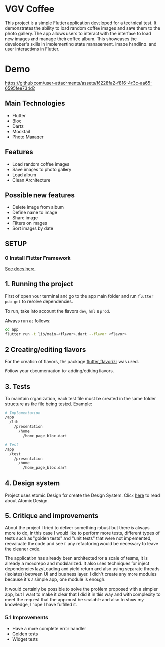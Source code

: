 # VGV Coffee

This project is a simple Flutter application developed for a technical test. It demonstrates the ability to load random coffee images and save them to the photo gallery. The app allows users to interact with the interface to load new images and manage their coffee album. This showcases the developer's skills in implementing state management, image handling, and user interactions in Flutter.

# Demo
https://github.com/user-attachments/assets/f6228fa2-f816-4c3c-aa65-6595fee734d2

## Main Technologies
- Flutter
- Bloc
- Dartz
- Mocktail
- Photo Manager

## Features
- Load random coffee images
- Save images to photo gallery
- Load album
- Clean Architecture

## Possible new features
- Delete image from album
- Define name to image
- Share image
- Filters on images
- Sort images by date

## SETUP

### **0 Install Flutter Framework**

[See docs here.](https://docs.flutter.dev/get-started/install)

## **1. Running the project**

First of open your terminal and go to the app main folder and run `flutter pub get` to resolve dependencies.

To run, take into account the flavors `dev`, `hml` e `prod`.  

Always run as follows:  

```bash
cd app
flutter run -t lib/main-<flavor>.dart --flavor <flavor> 
```

## **2 Creating/editing flavors**

For the creation of flavors, the package [flutter_flavorizr](https://github.com/AngeloAvv/flutter_flavorizr) was used.

Follow your documentation for adding/editing flavors.


## **3. Tests**

To maintain organization, each test file must be created in the same folder structure as the file being tested. Example:

```bash
# Implementation
/app
  /lib
    /presentation
      /home
        /home_page_bloc.dart

# Test
/app
  /test
    /presentation
      /home
        /home_page_bloc.dart
```


## **4. Design system**

Project uses Atomic Design for create the Design System. Click [here](https://bradfrost.com/blog/post/atomic-web-design/) to read about Atomic Design.

## **5. Critique and improvements**

About the project I tried to deliver something robust but there is always more to do, in this case I would like to perform more tests, different types of tests such as "golden tests" and "unit tests" that were not implemented, reevaluate the code and see if any refactoring would be necessary to leave the cleaner code.

The application has already been architected for a scale of teams, it is already a monorepo and modularized. It also uses techniques for inject dependencies lazyLoading and yield return and also using separate threads (isolates) between UI and business layer. I didn't create any more modules because it's a simple app, one module is enough.

It would certainly be possible to solve the problem proposed with a simpler app, but I want to make it clear that I did it in this way and with complexity to meet the request that the app must be scalable and also to show my knowledge, I hope I have fulfilled it.

### **5.1 Improvements**

- Have a more complete error handler
- Golden tests
- Widget tests
